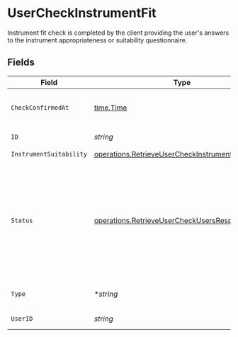 # UserCheckInstrumentFit

Instrument fit check is completed by the client providing the user's answers to the instrument appropriateness or suitability questionnaire.


## Fields

| Field                                                                                                                                                                       | Type                                                                                                                                                                        | Required                                                                                                                                                                    | Description                                                                                                                                                                 |
| --------------------------------------------------------------------------------------------------------------------------------------------------------------------------- | --------------------------------------------------------------------------------------------------------------------------------------------------------------------------- | --------------------------------------------------------------------------------------------------------------------------------------------------------------------------- | --------------------------------------------------------------------------------------------------------------------------------------------------------------------------- |
| `CheckConfirmedAt`                                                                                                                                                          | [time.Time](https://pkg.go.dev/time#Time)                                                                                                                                   | :heavy_check_mark:                                                                                                                                                          | Completion date and time of the instrument fit check.                                                                                                                       |
| `ID`                                                                                                                                                                        | *string*                                                                                                                                                                    | :heavy_check_mark:                                                                                                                                                          | User Check unique identifier.                                                                                                                                               |
| `InstrumentSuitability`                                                                                                                                                     | [operations.RetrieveUserCheckInstrumentSuitability](../../models/operations/retrieveusercheckinstrumentsuitability.md)                                                      | :heavy_check_mark:                                                                                                                                                          | N/A                                                                                                                                                                         |
| `Status`                                                                                                                                                                    | [operations.RetrieveUserCheckUsersResponseStatus](../../models/operations/retrieveusercheckusersresponsestatus.md)                                                          | :heavy_check_mark:                                                                                                                                                          | Final status of the instrument fit check.<br/>* IN_PROGRESS - Instrument fit check is in progress<br/>* PASSED - Instrument fit check passed<br/>* FAILED - Instrument fit check failed |
| `Type`                                                                                                                                                                      | **string*                                                                                                                                                                   | :heavy_minus_sign:                                                                                                                                                          | The type of check must be INSTRUMENT_FIT.                                                                                                                                   |
| `UserID`                                                                                                                                                                    | *string*                                                                                                                                                                    | :heavy_check_mark:                                                                                                                                                          | User unique identifier.                                                                                                                                                     |